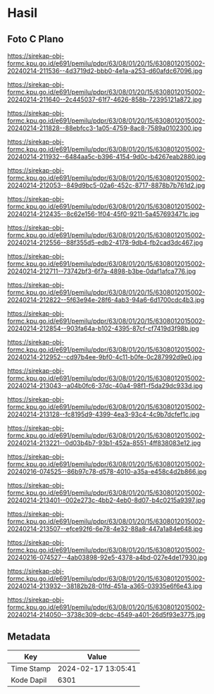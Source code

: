 # Hasil

## Foto C Plano

https://sirekap-obj-formc.kpu.go.id/e691/pemilu/pdpr/63/08/01/20/15/6308012015002-20240214-211536--4d3719d2-bbb0-4e1a-a253-d60afdc67096.jpg

https://sirekap-obj-formc.kpu.go.id/e691/pemilu/pdpr/63/08/01/20/15/6308012015002-20240214-211640--2c445037-61f7-4626-858b-72395121a872.jpg

https://sirekap-obj-formc.kpu.go.id/e691/pemilu/pdpr/63/08/01/20/15/6308012015002-20240214-211828--88ebfcc3-1a05-4759-8ac8-7589a0102300.jpg

https://sirekap-obj-formc.kpu.go.id/e691/pemilu/pdpr/63/08/01/20/15/6308012015002-20240214-211932--6484aa5c-b396-4154-9d0c-b4267eab2880.jpg

https://sirekap-obj-formc.kpu.go.id/e691/pemilu/pdpr/63/08/01/20/15/6308012015002-20240214-212053--849d9bc5-02a6-452c-8717-8878b7b761d2.jpg

https://sirekap-obj-formc.kpu.go.id/e691/pemilu/pdpr/63/08/01/20/15/6308012015002-20240214-212435--8c62e156-1f04-45f0-9211-5a457693471c.jpg

https://sirekap-obj-formc.kpu.go.id/e691/pemilu/pdpr/63/08/01/20/15/6308012015002-20240214-212556--88f355d5-edb2-4178-9db4-fb2cad3dc467.jpg

https://sirekap-obj-formc.kpu.go.id/e691/pemilu/pdpr/63/08/01/20/15/6308012015002-20240214-212711--73742bf3-6f7a-4898-b3be-0daf1afca776.jpg

https://sirekap-obj-formc.kpu.go.id/e691/pemilu/pdpr/63/08/01/20/15/6308012015002-20240214-212822--5f63e94e-28f6-4ab3-94a6-6d1700cdc4b3.jpg

https://sirekap-obj-formc.kpu.go.id/e691/pemilu/pdpr/63/08/01/20/15/6308012015002-20240214-212854--903fa64a-b102-4395-87cf-cf7419d3f98b.jpg

https://sirekap-obj-formc.kpu.go.id/e691/pemilu/pdpr/63/08/01/20/15/6308012015002-20240214-212952--cd97b4ee-9bf0-4c11-b0fe-0c287992d9e0.jpg

https://sirekap-obj-formc.kpu.go.id/e691/pemilu/pdpr/63/08/01/20/15/6308012015002-20240214-213043--a04b0fc6-37dc-40a4-98f1-f5da29dc933d.jpg

https://sirekap-obj-formc.kpu.go.id/e691/pemilu/pdpr/63/08/01/20/15/6308012015002-20240214-213128--fc8195d9-4399-4ea3-93c4-4c9b7dcfef1c.jpg

https://sirekap-obj-formc.kpu.go.id/e691/pemilu/pdpr/63/08/01/20/15/6308012015002-20240214-213221--0d03b4b7-93b1-452a-8551-4ff838083e12.jpg

https://sirekap-obj-formc.kpu.go.id/e691/pemilu/pdpr/63/08/01/20/15/6308012015002-20240216-074525--86b97c78-d578-4010-a35a-e458c4d2b866.jpg

https://sirekap-obj-formc.kpu.go.id/e691/pemilu/pdpr/63/08/01/20/15/6308012015002-20240214-213401--002e273c-4bb2-4eb0-8d07-b4c0215a9397.jpg

https://sirekap-obj-formc.kpu.go.id/e691/pemilu/pdpr/63/08/01/20/15/6308012015002-20240214-213507--efce92f6-6e78-4e32-88a8-447a1a84e648.jpg

https://sirekap-obj-formc.kpu.go.id/e691/pemilu/pdpr/63/08/01/20/15/6308012015002-20240216-074527--4ab03898-92e5-4378-a4bd-027e4de17930.jpg

https://sirekap-obj-formc.kpu.go.id/e691/pemilu/pdpr/63/08/01/20/15/6308012015002-20240214-213932--38182b28-01fd-451a-a365-03935e6f6e43.jpg

https://sirekap-obj-formc.kpu.go.id/e691/pemilu/pdpr/63/08/01/20/15/6308012015002-20240214-214050--3738c309-dcbc-4549-a401-26d5f93e3775.jpg


## Metadata

| Key        | Value               |
| ---------- | ------------------- |
| Time Stamp | 2024-02-17 13:05:41 |
| Kode Dapil | 6301                |



